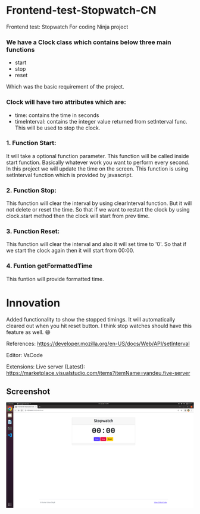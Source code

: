 # Frontend-test-Stopwatch-CN
Frontend test: Stopwatch For coding Ninja project

### We have a Clock class which contains below three main functions
- start
- stop
- reset

Which was the basic requirement of the project.

### Clock will have two attributes which are:

 - time: contains the time in seconds
 - timeInterval: contains the integer value returned from setInterval func. This will be used to stop the clock.


### 1. Function Start:
It will take a optional function parameter. This function will be called inside start function. Basically whatever work you want to perform every second. In this project we will update the time on the screen.
This function is using setInterval function which is provided by javascript.

### 2. Function Stop:
This function will clear the interval by using clearInterval function. But it will not delete or reset the time. So that if we want to restart the clock by using clock.start method then the clock will start from prev time.

### 3. Function Reset:
This function will clear the interval and also it will set time to '0'. So that if we start the clock again then it will start from 00:00.

### 4. Funtion getFormattedTime
This funtion will provide formatted time.

# Innovation
Added functionality to show the stopped timings. It will automatically cleared out when you hit reset button.
I think stop watches should have this feature as well. :smile:


References:
https://developer.mozilla.org/en-US/docs/Web/API/setInterval

Editor:
VsCode

Extensions:
Live server (Latest): https://marketplace.visualstudio.com/items?itemName=yandeu.five-server

## Screenshot

![Preview](stopwatch-project.png)